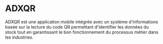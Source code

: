 # ADXQR
ADXQR est une application mobile intégrée avec un système d'informations basée sur la lecture du code QR permettant d'identifier les données du stock tout en garantissant le bon fonctionnement du processus métier dans les industries.
